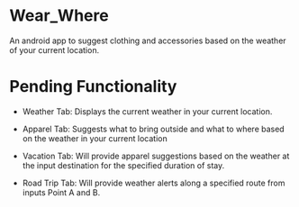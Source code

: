 # Wear_Where
An android app to suggest clothing and accessories based on the weather of your current location.

# Pending Functionality

- Weather Tab: Displays the current weather in your current location.

- Apparel Tab: Suggests what to bring outside and what to where based on the weather in your current location

- Vacation Tab: Will provide apparel suggestions based on the weather at the input destination for the specified duration of stay.

- Road Trip Tab: Will provide weather alerts along a specified route from inputs Point A and B.
